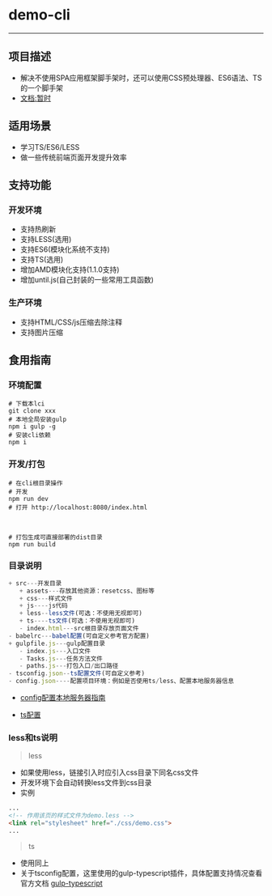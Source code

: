 # demo-cli

-----------------------

## 项目描述
- 解决不使用SPA应用框架脚手架时，还可以使用CSS预处理器、ES6语法、TS的一个脚手架
- [文档:暂时](https://shuaxindiary.github.io/2020/04/11/%E5%85%B6%E4%BB%96/demo-cli/#more)
## 适用场景
- 学习TS/ES6/LESS
- 做一些传统前端页面开发提升效率

## 支持功能

### 开发环境
- 支持热刷新
- 支持LESS(选用)
- 支持ES6(模块化系统不支持)
- 支持TS(选用)
- 增加AMD模块化支持(1.1.0支持)
- 增加until.js(自己封装的一些常用工具函数)

### 生产环境
- 支持HTML/CSS/js压缩去除注释
- 支持图片压缩

## 食用指南

### 环境配置
```shell
# 下载本lci
git clone xxx
# 本地全局安装gulp
npm i gulp -g
# 安装cli依赖
npm i 
```
### 开发/打包
```shell
# 在cli根目录操作
# 开发 
npm run dev
# 打开 http://localhost:8080/index.html



# 打包生成可直接部署的dist目录
npm run build
```

### 目录说明
```js
+ src---开发目录
   + assets---存放其他资源：resetcss、图标等
   + css---样式文件
   + js----js代码
   + less--less文件(可选：不使用无视即可)
   + ts----ts文件(可选：不使用无视即可)
   - index.html---src根目录存放页面文件
- babelrc---babel配置(可自定义参考官方配置)
+ gulpfile.js---gulp配置目录
   - index.js---入口文件
   - Tasks.js---任务方法文件
   - paths.js---打包入口/出口路径
- tsconfig.json--ts配置文件(可自定义参考)
- config.json----配置项目环境：例如是否使用ts/less、配置本地服务器信息
```

- [config配置本地服务器指南](https://www.npmjs.com/package/gulp-connect)

- [ts配置](https://typescript.bootcss.com/tsconfig-json.html) 

### less和ts说明
>less
- 如果使用less，链接引入时应引入css目录下同名css文件
- 开发环境下会自动转换less文件到css目录
- 实例
```html
...
<!-- 作用该页的样式文件为demo.less -->
<link rel="stylesheet" href="./css/demo.css">
...
```

>ts
- 使用同上
- 关于tsconfig配置，这里使用的gulp-typescript插件，具体配置支持情况查看官方文档 [gulp-typescript](https://www.npmjs.com/package/gulp-typescript)
